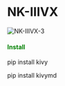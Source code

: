# NK-IIIVX




![NK-IIIVX-3](https://user-images.githubusercontent.com/101123260/157068332-5e9a0085-ab15-4a73-9c05-e7a44aebd198.png)


<h4 > <font color = 'green'>
    Install
</font></h4>

pip install kivy 

pip install kivymd



